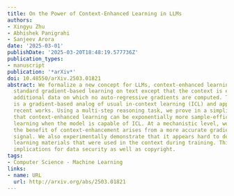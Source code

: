```yaml
---
title: On the Power of Context-Enhanced Learning in LLMs
authors:
- Xingyu Zhu
- Abhishek Panigrahi
- Sanjeev Arora
date: '2025-03-01'
publishDate: '2025-03-20T18:48:19.577736Z'
publication_types:
- manuscript
publication: '*arXiv*'
doi: 10.48550/arXiv.2503.01821
abstract: We formalize a new concept for LLMs, context-enhanced learning. It involves
  standard gradient-based learning on text except that the context is enhanced with
  additional data on which no auto-regressive gradients are computed. This setting
  is a gradient-based analog of usual in-context learning (ICL) and appears in some
  recent works. Using a multi-step reasoning task, we prove in a simplified setting
  that context-enhanced learning can be exponentially more sample-efficient than standard
  learning when the model is capable of ICL. At a mechanistic level, we find that
  the benefit of context-enhancement arises from a more accurate gradient learning
  signal. We also experimentally demonstrate that it appears hard to detect or recover
  learning materials that were used in the context during training. This may have
  implications for data security as well as copyright.
tags:
- Computer Science - Machine Learning
links:
- name: URL
  url: http://arxiv.org/abs/2503.01821
---
```


